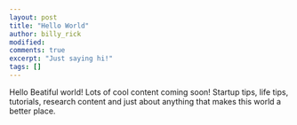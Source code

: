 ```yaml
---
layout: post
title: "Hello World"
author: billy_rick
modified:
comments: true
excerpt: "Just saying hi!"
tags: []
---
```


Hello Beatiful world! Lots of cool content coming soon! Startup tips, life tips, tutorials, research content and just about anything that makes this world a better place.
